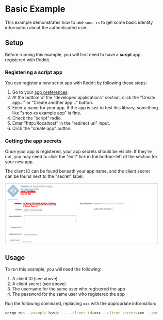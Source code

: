 # Basic Example

This example demonstrates how to use `snoo-rs` to get some basic identity information about the authenticated user.

## Setup

Before running this example, you will first need to have a **script** app
registered with Reddit.

### Registering a script app

You can register a new script app with Reddit by following these steps:

1. Go to your [app preferences].
1. At the bottom of the "developed applications" section, click the
   "Create app..." or "Create another app..." button.
1. Enter a name for your app. If the app is just to test this library,
   something like "snoo-rs example app" is fine.
1. Check the "script" radio.
1. Enter "http://localhost" in the "redirect uri" input.
1. Click the "create app" button.

[app preferences]: https://www.reddit.com/prefs/apps/

### Getting the app secrets

Once your app is registered, your app secrets should be visible. If they're
not, you may need to click the "edit" link in the bottom-left of the section
for your new app.

The client ID can be found beneath your app name, and the client secret can be
found next to the "secret" label.

![Location of your app secrets](../_assets/application_secrets.png)

## Usage

To run this example, you will need the following:

1. A client ID (see above)
1. A client secret (see above)
1. The username for the same user who registered the app
1. The password for the same user who registered the app

Run the following command, replacing `xxx` with the appropriate information:

```sh
cargo run --example basic -- --client_id=xxx --client_secret=xxx --username=xxx --password=xxx
```
